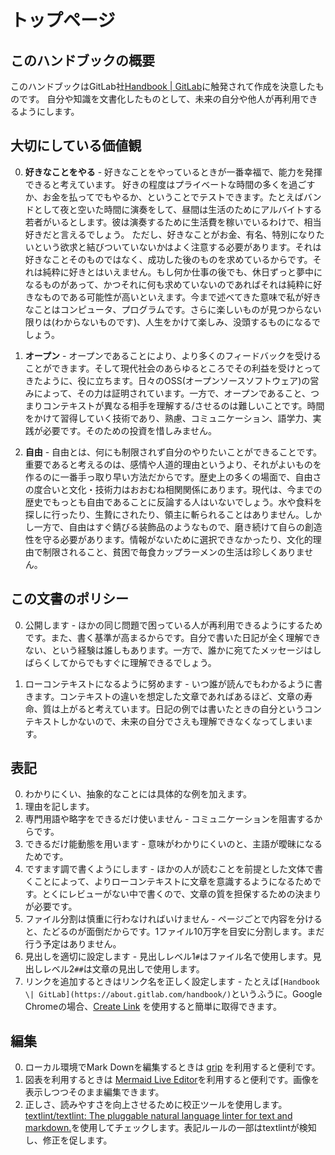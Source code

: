 # トップページ

## このハンドブックの概要

このハンドブックはGitLab社<a href="https://about.gitlab.com/handbook/">Handbook | GitLab</a>に触発されて作成を決意したものです。
自分や知識を文書化したものとして、未来の自分や他人が再利用できるようにします。

## 大切にしている価値観

0. **好きなことをやる** - 好きなことをやっているときが一番幸福で、能力を発揮できると考えています。
好きの程度はプライベートな時間の多くを過ごすか、お金を払ってでもやるか、ということでテストできます。たとえばバンドとして夜と空いた時間に演奏をして、昼間は生活のためにアルバイトする若者がいるとします。彼は演奏するために生活費を稼いでいるわけで、相当好きだと言えるでしょう。
ただし、好きなことがお金、有名、特別になりたいという欲求と結びついていないかはよく注意する必要があります。それは好きなことそのものではなく、成功した後のものを求めているからです。それは純粋に好きとはいえません。もし何か仕事の後でも、休日ずっと夢中になるものがあって、かつそれに何も求めていないのであればそれは純粋に好きなものである可能性が高いといえます。今まで述べてきた意味で私が好きなことはコンピュータ、プログラムです。さらに楽しいものが見つからない限りは(わからないものです)、人生をかけて楽しみ、没頭するものになるでしょう。

0. **オープン** - オープンであることにより、より多くのフィードバックを受けることができます。そして現代社会のあらゆるところでその利益を受けとってきたように、役に立ちます。日々のOSS(オープンソースソフトウェア)の営みによって、その力は証明されています。一方で、オープンであること、つまりコンテキストが異なる相手を理解する/させるのは難しいことです。時間をかけて習得していく技術であり、熟慮、コミュニケーション、語学力、実践が必要です。そのための投資を惜しみません。

0. **自由** - 自由とは、何にも制限されず自分のやりたいことができることです。重要であると考えるのは、感情や人道的理由というより、それがよいものを作るのに一番手っ取り早い方法だからです。歴史上の多くの場面で、自由さの度合いと文化・技術力はおおむね相関関係にあります。現代は、今までの歴史でもっとも自由であることに反論する人はいないでしょう。水や食料を探しに行ったり、生贄にされたり、領主に斬られることはありません。しかし一方で、自由はすぐ錆びる装飾品のようなもので、磨き続けて自らの創造性を守る必要があります。情報がないために選択できなかったり、文化的理由で制限されること、貧困で毎食カップラーメンの生活は珍しくありません。

## この文書のポリシー

0. 公開します - ほかの同じ問題で困っている人が再利用できるようにするためです。また、書く基準が高まるからです。自分で書いた日記が全く理解できない、という経験は誰しもあります。一方で、誰かに宛てたメッセージはしばらくしてからでもすぐに理解できるでしょう。

0. ローコンテキストになるように努めます - いつ誰が読んでもわかるように書きます。コンテキストの違いを想定した文章であればあるほど、文章の寿命、質は上がると考えています。日記の例では書いたときの自分というコンテキストしかないので、未来の自分でさえも理解できなくなってしまいます。

## 表記

0. わかりにくい、抽象的なことには具体的な例を加えます。
0. 理由を記します。
0. 専門用語や略字をできるだけ使いません - コミュニケーションを阻害するからです。
0. できるだけ能動態を用います - 意味がわかりにくいのと、主語が曖昧になるためです。
0. ですます調で書くようにします - ほかの人が読むことを前提とした文体で書くことによって、よりローコンテキストに文章を意識するようになるためです。とくにレビューがない中で書くので、文章の質を担保するための決まりが必要です。
0. ファイル分割は慎重に行わなければいけません - ページごとで内容を分けると、たどるのが面倒だからです。1ファイル10万字を目安に分割します。まだ行う予定はありません。
0. 見出しを適切に設定します - 見出しレベル1`#`はファイル名で使用します。見出しレベル2`##`は文章の見出しで使用します。
0. リンクを追加するときはリンク名を正しく設定します - たとえば`[Handbook \| GitLab](https://about.gitlab.com/handbook/)`というふうに。Google Chromeの場合、[Create Link](https://chrome.google.com/webstore/detail/create-link/gcmghdmnkfdbncmnmlkkglmnnhagajbm?hl=ja) を使用すると簡単に取得できます。

## 編集

0. ローカル環境でMark Downを編集するときは [grip](https://github.com/joeyespo/grip) を利用すると便利です。
0. 図表を利用するときは [Mermaid Live Editor](https://mermaid-js.github.io/mermaid-live-editor/#/edit)を利用すると便利です。画像を表示しつつそのまま編集できます。
0. 正しさ、読みやすさを向上させるために校正ツールを使用します。[textlint/textlint: The pluggable natural language linter for text and markdown\.](https://github.com/textlint/textlint)を使用してチェックします。表記ルールの一部はtextlintが検知し、修正を促します。
